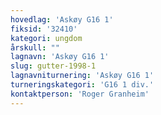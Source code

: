 ```yaml
---
hovedlag: 'Askøy G16 1'
fiksid: '32410'
kategori: ungdom
årskull: ""
lagnavn: 'Askøy G16 1'
slug: gutter-1998-1
lagnavniturnering: 'Askøy G16 1'
turneringskategori: 'G16 1 div.'
kontaktperson: 'Roger Granheim'
---
```

